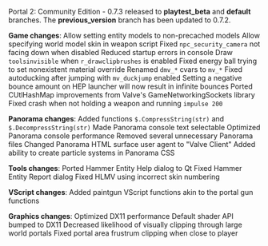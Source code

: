 Portal 2: Community Edition - 0.7.3 released to **playtest_beta** and **default** branches.
The **previous_version** branch has been updated to 0.7.2.

__Game changes__:
Allow setting entity models to non-precached models
Allow specifying world model skin in weapon script
Fixed `npc_security_camera` not facing down when disabled
Reduced startup errors in console
Draw `toolsinvisible` when `r_drawclipbrushes` is enabled
Fixed energy ball trying to set nonexistent material override
Renamed `dmv_*` cvars to `mv_*`
Fixed autoducking after jumping with `mv_duckjump` enabled
Setting a negative bounce amount on HEP launcher will now result in infinite bounces
Ported CUtlHashMap improvements from Valve's GameNetworkingSockets library
Fixed crash when not holding a weapon and running `impulse 200`

__Panorama changes__:
Added functions `$.CompressString(str)` and `$.DecompressString(str)`
Made Panorama console text selectable
Optimized Panorama console performance
Removed several unnecessary Panorama files
Changed Panorama HTML surface user agent to "Valve Client"
Added ability to create particle systems in Panorama CSS

__Tools changes__:
Ported Hammer Entity Help dialog to Qt
Fixed Hammer Entity Report dialog
Fixed HLMV using incorrect skin numbering

__VScript changes__:
Added paintgun VScript functions akin to the portal gun functions

__Graphics changes__:
Optimized DX11 performance
Default shader API bumped to DX11
Decreased likelihood of visually clipping through large world portals
Fixed portal area frustrum clipping when close to player
